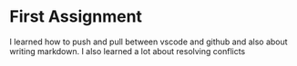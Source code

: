 # First Assignment
I learned how to push and pull between vscode and github and also about writing markdown.
I also learned a lot about resolving conflicts